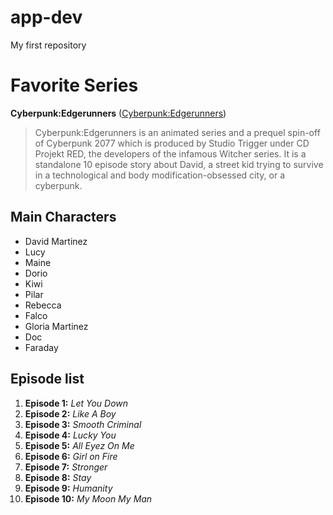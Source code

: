 # app-dev
My first repository 

# Favorite Series
**Cyberpunk:Edgerunners** ([Cyberpunk:Edgerunners](https://gogoanime.tel/cyberpunk-edgerunners-episode-6))
> Cyberpunk:Edgerunners is an animated series and a prequel spin-off of Cyberpunk 2077 which is produced by Studio Trigger under CD Projekt RED, the developers of the infamous Witcher series. It is a standalone 10 episode story about David, a street kid trying to survive in a technological and body modification-obsessed city, or a cyberpunk.

**Main Characters** 	 
---
- David Martinez
- Lucy
- Maine
- Dorio
- Kiwi
- Pilar
- Rebecca
- Falco
- Gloria Martinez
- Doc
- Faraday

**Episode list** 
---
1.  **Episode 1:** *Let You Down*  
2.  **Episode 2:** *Like A Boy* 
3.  **Episode 3:** *Smooth Criminal* 
4.  **Episode 4:** *Lucky You* 
5.  **Episode 5:** *All Eyez On Me* 
6.  **Episode 6:** *Girl on Fire* 
7.  **Episode 7:** *Stronger*
8.  **Episode 8:** *Stay* 
9.  **Episode 9:** *Humanity*
10. **Episode 10:** *My Moon My Man* 


